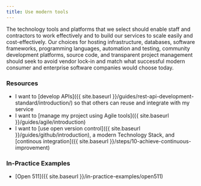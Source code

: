 ```yaml
---
title: Use modern tools
---
```


The technology tools and platforms that we select should enable staff and contractors to work effectively and to build our services to scale easily and cost-effectively. Our choices for hosting infrastructure, databases, software frameworks, programming languages, automation and testing, community development platforms, source code, and transparent project management should seek to avoid vendor lock-in and match what successful modern consumer and enterprise software companies would choose today.

### Resources

* I want to [develop APIs]({{ site.baseurl }}/guides/rest-api-development-standard/introduction/) so that others can reuse and integrate with my service
* I want to [manage my project using Agile tools]({{ site.baseurl }}/guides/agile/introduction)
* I want to [use open version control]({{ site.baseurl }}/guides/github/introduction), a modern Technology Stack, and [continous integration]({{ site.baseurl }}/steps/10-achieve-continuous-improvement)

### In-Practice Examples

* [Open 511]({{ site.baseurl }}/in-practice-examples/open511)
